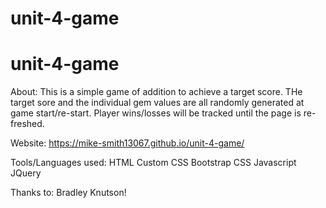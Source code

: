 # unit-4-game

# unit-4-game


About: This is a simple game of addition to achieve a target score. THe target sore and the individual gem values are all randomly generated at game start/re-start. Player wins/losses will be tracked until the page is re-freshed.

Website: https://mike-smith13067.github.io/unit-4-game/

Tools/Languages used:
HTML 
Custom CSS 
Bootstrap CSS 
Javascript 
JQuery

Thanks to: Bradley Knutson!
